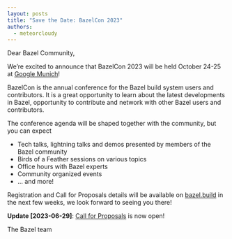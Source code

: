 ```yaml
---
layout: posts
title: "Save the Date: BazelCon 2023"
authors:
  - meteorcloudy
---
```


Dear Bazel Community,

We’re excited to announce that BazelCon 2023 will be held October 24-25 at
[Google Munich](https://goo.gl/maps/6ZFzh6Qu5gAZDxPSA)!

BazelCon is the annual conference for the Bazel build system users and
contributors. It is a great opportunity to learn about the latest developments
in Bazel, opportunity to contribute and network with other Bazel users and
contributors.

The conference agenda will be shaped together with the community, but you can
expect

* Tech talks, lightning talks and demos presented by members of the Bazel
  community
* Birds of a Feather sessions on various topics
* Office hours with Bazel experts
* Community organized events
* ... and more!

Registration and Call for Proposals details will be available on
[bazel.build](https://bazel.build) in the next few weeks, we look forward to
seeing you there!

**Update [2023-06-29]**: [Call for Proposals](https://github.com/bazelbuild/bazel/discussions/18811) is now open!

The Bazel team
